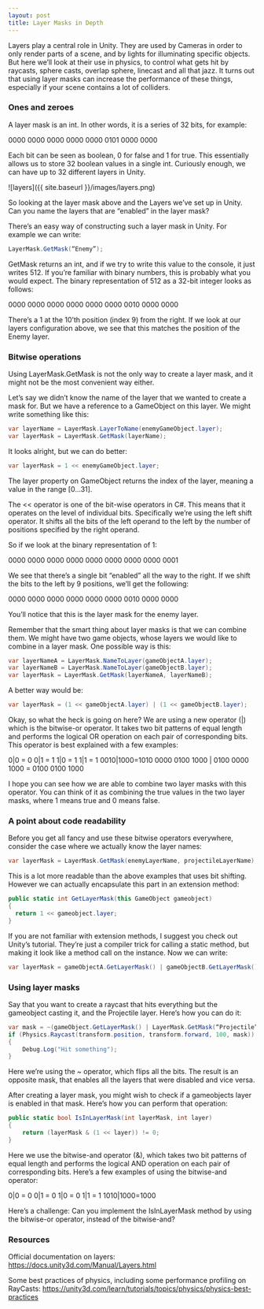 ```yaml
---
layout: post
title: Layer Masks in Depth
---
```


Layers play a central role in Unity. They are used by Cameras in order to only render parts of a scene, and by lights for illuminating specific objects. But here we’ll look at their use in physics, to control what gets hit by raycasts, sphere casts, overlap sphere, linecast and all that jazz.
It turns out that using layer masks can increase the performance of these things, especially if your scene contains a lot of colliders.

### Ones and zeroes

A layer mask is an int. In other words, it is a series of 32 bits, for example:

  0000 0000 0000 0000 0000 0101 0000 0000
  
Each bit can be seen as boolean, 0 for false and 1 for true. This essentially allows us to store 32 boolean values in a single int. Curiously enough, we can have up to 32 different layers in Unity.
  
![layers]({{ site.baseurl }}/images/layers.png)

So looking at the layer mask above and the Layers we’ve set up in Unity. Can you name the layers that are “enabled” in the layer mask?

There’s an easy way of constructing such a layer mask in Unity. For example we can write:

```cs
LayerMask.GetMask(“Enemy”);
```

GetMask returns an int, and if we try to write this value to the console, it just writes 512. If you’re familiar with binary numbers, this is probably what you would expect. The binary representation of 512 as a 32-bit integer looks as follows:

  0000 0000 0000 0000 0000 0000 0010 0000 0000
  
There’s a 1 at the 10’th position (index 9) from the right. If we look at our layers configuration above, we see that this matches the position of the Enemy layer.

### Bitwise operations

Using LayerMask.GetMask is not the only way to create a layer mask, and it might not be the most convenient way either.

Let’s say we didn’t know the name of the layer that we wanted to create a mask for. But we have a reference to a GameObject on this layer. We might write something like this:

```cs
var layerName = LayerMask.LayerToName(enemyGameObject.layer);
var layerMask = LayerMask.GetMask(layerName);
```

It looks alright, but we can do better:

```cs
var layerMask = 1 << enemyGameObject.layer;
```

The layer property on GameObject returns the index of the layer, meaning a value in the range [0...31].

The << operator is one of the bit-wise operators in C#. This means that it operates on the level of individual bits. Specifically we’re using the left shift operator. It shifts all the bits of the left operand to the left by the number of positions specified by the right operand.

So if we look at the binary representation of 1:

  0000 0000 0000 0000 0000 0000 0000 0000 0001
  
We see that there’s a single bit “enabled” all the way to the right. If we shift the bits to the left by 9 positions, we’ll get the following:

  0000 0000 0000 0000 0000 0000 0010 0000 0000
  
You’ll notice that this is the layer mask for the enemy layer.

Remember that the smart thing about layer masks is that we can combine them. We might have two game objects, whose layers we would like to combine in a layer mask. One possible way is this:

```cs
var layerNameA = LayerMask.NameToLayer(gameObjectA.layer);
var layerNameB = LayerMask.NameToLayer(gameObjectB.layer);
var layerMask = LayerMask.GetMask(layerNameA, layerNameB);
```

A better way would be:

```cs
var layerMask = (1 << gameObjectA.layer) | (1 << gameObjectB.layer);
```

Okay, so what the heck is going on here? We are using a new operator (&#124;) which is the bitwise-or operator. It takes two bit patterns of equal length and performs the logical OR operation on each pair of corresponding bits. This operator is best explained with a few examples:

0|0 = 0
0|1 = 1
1|0 = 1
1|1 = 1
0010|1000=1010
0000 0100 1000 | 0100 0000 1000 = 0100 0100 1000

I hope you can see how we are able to combine two layer masks with this operator. You can think of it as combining the true values in the two layer masks, where 1 means true and 0 means false.

### A point about code readability

Before you get all fancy and use these bitwise operators everywhere, consider the case where we actually know the layer names:

```cs
var layerMask = LayerMask.GetMask(enemyLayerName, projectileLayerName);
```

This is a lot more readable than the above examples that uses bit shifting. However we can actually encapsulate this part in an extension method:

```cs
public static int GetLayerMask(this GameObject gameobject)
{
  return 1 << gameobject.layer;
}
```

If you are not familiar with extension methods, I suggest you check out Unity’s tutorial. They’re just a compiler trick for calling a static method, but making it look like a method call on the instance. Now we can write:

```cs
var layerMask = gameObjectA.GetLayerMask() | gameObjectB.GetLayerMask();
```

### Using layer masks

Say that you want to create a raycast that hits everything but the gameobject casting it, and the Projectile layer. Here’s how you can do it:

```cs
var mask = ~(gameObject.GetLayerMask() | LayerMask.GetMask(“Projectile”));
if (Physics.Raycast(transform.position, transform.forward, 100, mask))
{
    Debug.Log("Hit something");
}
```

Here we’re using the ~ operator, which flips all the bits. The result is an opposite mask, that enables all the layers that were disabled and vice versa.

After creating a layer mask, you might wish to check if a gameobjects layer is enabled in that mask. Here’s how you can perform that operation:

```cs
public static bool IsInLayerMask(int layerMask, int layer)
{
    return (layerMask & (1 << layer)) != 0;
}
```

Here we use the bitwise-and operator (&), which takes two bit patterns of equal length and performs the logical AND operation on each pair of corresponding bits. Here’s a few examples of using the bitwise-and operator:

  0|0 = 0
  0|1 = 0
  1|0 = 0
  1|1 = 1
  1010|1000=1000
  
Here’s a challenge: Can you implement the IsInLayerMask method by using the bitwise-or operator, instead of the bitwise-and?

### Resources
Official documentation on layers: https://docs.unity3d.com/Manual/Layers.html

Some best practices of physics, including some performance profiling on RayCasts: https://unity3d.com/learn/tutorials/topics/physics/physics-best-practices
